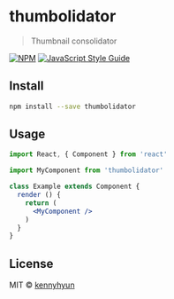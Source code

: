 # thumbolidator

> Thumbnail consolidator

[![NPM](https://img.shields.io/npm/v/thumbolidator.svg)](https://www.npmjs.com/package/thumbolidator) [![JavaScript Style Guide](https://img.shields.io/badge/code_style-standard-brightgreen.svg)](https://standardjs.com)

## Install

```bash
npm install --save thumbolidator
```

## Usage

```jsx
import React, { Component } from 'react'

import MyComponent from 'thumbolidator'

class Example extends Component {
  render () {
    return (
      <MyComponent />
    )
  }
}
```

## License

MIT © [kennyhyun](https://github.com/kennyhyun)
